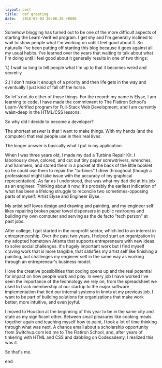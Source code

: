 ```yaml
---
layout: post
title:  def greeting
date:   2016-05-04 20:06:26 +0000
---
```



Somehow blogging has turned out to be one of the more difficult aspects of starting the Learn-Verified program. I get shy and I'm generally inclined to wait to show people what I'm working on until I feel good about it. So naturally I've been putting off starting this blog because it goes against all my usual habits. I've learned over the years that waiting to talk about what I'm doing until I feel good about it generally results in one of two things:

1.) I wait so long to tell people what I'm up to that it becomes weird and secret-y

2.) I don't make it enough of a priority and then life gets in the way and eventually I just kind of fall off the horse.

So let's not do either of those things. For the record: my name is Elyse, I am learning to code, I have made the commitment to The Flatiron School's Learn-Verified program for Full-Stack Web Development, and I am currently waist-deep in the HTML/CSS lessons.

So why did I decide to become a developer?

The shortest answer is that I want to make things. With my hands (and the computer) that real people use in their real lives.

The longer answer is basically what I put in my application:

When I was three years old, I made my dad a Turbine Repair Kit. I laboriously drew, colored, and cut out tiny paper screwdrivers, wrenches, and hammers, and stored them in a pocket at the back of the little booklet so he could use them to repair the "turbines" I drew throughout (though a professional might take issue with the accuracy of my graphical representation). As far as I understood, that was what my dad did at his job as an engineer. Thinking about it now, it's probably the earliest indication of what has been a lifelong struggle to reconcile two sometimes-opposing parts of myself: Artist Elyse and Engineer Elyse.

My artist self loves design and drawing and painting, and my engineer self likes repairing broken paper towel dispensers in public restrooms and building my own computer and serving as the de facto "tech person" at past jobs.

After college, I got started in the nonprofit sector, which led to an interest in entrepreneurship. Over the past two years, I helped start an organization in my adopted hometown Atlanta that supports entrepreneurs with new ideas to solve social challenges. It's hugely important work but I find myself craving work that is more tangible, that satisfies my artist self like finishing a painting, but challenges my engineer self in the same way as working through an entrepreneur's business model.

I love the creative possibilities that coding opens up and the real potential for impact on how people work and play. In every job I have worked I’ve seen the importance of the technology we rely on, from the spreadsheet we used to track membership at our startup to the major software implementation that tied our internal systems in knots at my previous job. I want to be part of building solutions for organizations that make work better, more intuitive, and even joyful.

I moved to Houston at the beginning of this year to be in the same city and state as my significant other. Between small pleasures like cooking meals together again and teaching myself how to paint, I took a lot of time thinking through what was next. A chance email about a scholarship opportunity from Switchup.com led me to The Flatiron School, and, after years of tinkering with HTML and CSS and dabbling on Codecademy, I realized this was it.

So that's me.

end
